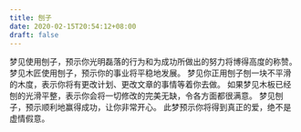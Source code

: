 ```yaml
---
title: 刨子
date: 2020-02-15T20:54:12+08:00
draft: false
---
```


梦见使用刨子，预示你光明磊落的行为和为成功所做出的努力将博得高度的称赞。
梦见木匠使用刨子，预示你的事业将平稳地发展。
梦见你正用刨子刨一块不平滑的木度，表示你将有更改计划、更改文章的事情等着你去做。
如果梦见木板已经刨的光滑平整，表示你会将一切修改的完美无缺，令各方面都很满意。
梦见刨子，预示顺利地赢得成功，让你非常开心。
此梦预示你将得到真正的爱，绝不是虚情假意。
